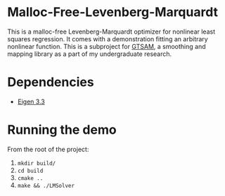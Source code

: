# Malloc-Free-Levenberg-Marquardt

This is a malloc-free Levenberg-Marquardt optimizer for nonlinear least squares regression.
It comes with a demonstration fitting an arbitrary nonlinear function. This is a subproject
for [GTSAM](https://bitbucket.org/gtborg/gtsam/), a smoothing and mapping library as a 
part of my undergraduate research.

# Dependencies

* [Eigen 3.3](http://eigen.tuxfamily.org/index.php?title=3.3) 

# Running the demo

From the root of the project:

1. `mkdir build/`
2. `cd build`
3. `cmake ..`
4. `make && ./LMSolver`
